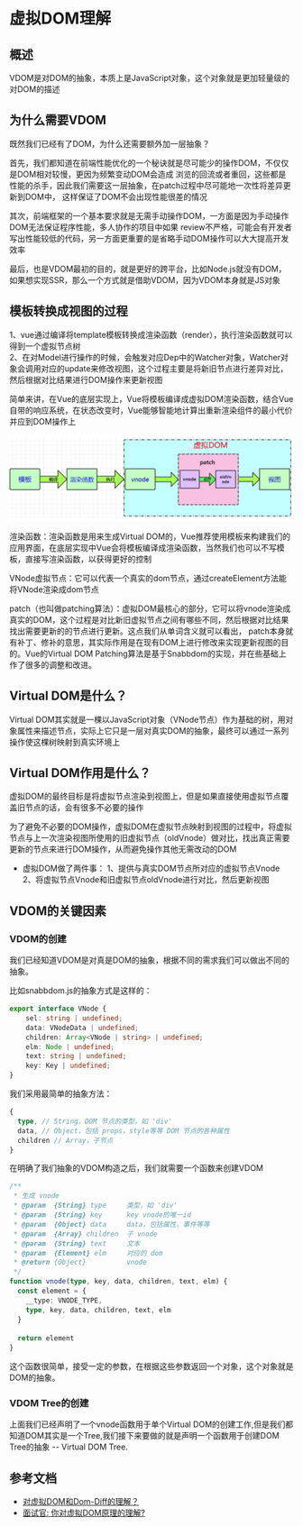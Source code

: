 # 虚拟DOM理解
## 概述
VDOM是对DOM的抽象，本质上是JavaScript对象，这个对象就是更加轻量级的对DOM的描述

## 为什么需要VDOM
既然我们已经有了DOM，为什么还需要额外加一层抽象？<br>

首先，我们都知道在前端性能优化的一个秘诀就是尽可能少的操作DOM，不仅仅是DOM相对较慢，更因为频繁变动DOM会造成
浏览的回流或者重回，这些都是性能的杀手，因此我们需要这一层抽象，在patch过程中尽可能地一次性将差异更新到DOM中，
这样保证了DOM不会出现性能很差的情况


其次，前端框架的一个基本要求就是无需手动操作DOM，一方面是因为手动操作DOM无法保证程序性能，多人协作的项目中如果
review不严格，可能会有开发者写出性能较低的代码，另一方面更重要的是省略手动DOM操作可以大大提高开发效率


最后，也是VDOM最初的目的，就是更好的跨平台，比如Node.js就没有DOM，如果想实现SSR，那么一个方式就是借助VDOM，因为VDOM本身就是JS对象

## 模板转换成视图的过程
1、vue通过编译将template模板转换成渲染函数（render），执行渲染函数就可以得到一个虚拟节点树<br>
2、在对Model进行操作的时候，会触发对应Dep中的Watcher对象，Watcher对象会调用对应的update来修改视图，这个过程主要是将新旧节点进行差异对比，然后根据对比结果进行DOM操作来更新视图

简单来讲，在Vue的底层实现上，Vue将模板编译成虚拟DOM渲染函数，结合Vue自带的响应系统，在状态改变时，Vue能够智能地计算出重新渲染组件的最小代价并应到DOM操作上

![mahua](模板渲染.png)

渲染函数：渲染函数是用来生成Virtual DOM的，Vue推荐使用模板来构建我们的应用界面，在底层实现中Vue会将模板编译成渲染函数，当然我们也可以不写模板，直接写渲染函数，以获得更好的控制

VNode虚拟节点：它可以代表一个真实的dom节点，通过createElement方法能将VNode渲染成dom节点

patch（也叫做patching算法）：虚拟DOM最核心的部分，它可以将vnode渲染成真实的DOM，这个过程是对比新旧虚拟节点之间有哪些不同，然后根据对比结果找出需要更新的的节点进行更新。这点我们从单词含义就可以看出， 
patch本身就有补丁、修补的意思，其实际作用是在现有DOM上进行修改来实现更新视图的目的。Vue的Virtual DOM Patching算法是基于Snabbdom的实现，并在些基础上作了很多的调整和改进。

## Virtual DOM是什么？
Virtual DOM其实就是一棵以JavaScript对象（VNode节点）作为基础的树，用对象属性来描述节点，实际上它只是一层对真实DOM的抽象，最终可以通过一系列操作使这棵树映射到真实环境上

## Virtual DOM作用是什么？
虚拟DOM的最终目标是将虚拟节点渲染到视图上，但是如果直接使用虚拟节点覆盖旧节点的话，会有很多不必要的操作

为了避免不必要的DOM操作，虚拟DOM在虚拟节点映射到视图的过程中，将虚拟节点与上一次渲染视图所使用的旧虚拟节点（oldVnode）做对比，找出真正需要更新的节点来进行DOM操作，从而避免操作其他无需改动的DOM
 
* 虚拟DOM做了两件事：
1、提供与真实DOM节点所对应的虚拟节点Vnode<br>
2、将虚拟节点Vnode和旧虚拟节点oldVnode进行对比，然后更新视图
 
## VDOM的关键因素
### VDOM的创建
我们已经知道VDOM是对真是DOM的抽象，根据不同的需求我们可以做出不同的抽象。<br>

比如snabbdom.js的抽象方式是这样的：
```typescript
export interface VNode {
    sel: string | undefined;
    data: VNodeData | undefined;
    children: Array<VNode | string> | undefined;
    elm: Node | undefined;
    text: string | undefined;
    key: Key | undefined;
}
```

我们采用最简单的抽象方法：
```typescript
{
  type, // String，DOM 节点的类型，如 'div'
  data, // Object，包括 props，style等等 DOM 节点的各种属性
  children // Array，子节点
}
```

在明确了我们抽象的VDOM构造之后，我们就需要一个函数来创建VDOM
```typescript
/**
 * 生成 vnode
 * @param  {String} type     类型，如 'div'
 * @param  {String} key      key vnode的唯一id
 * @param  {Object} data     data，包括属性，事件等等
 * @param  {Array} children  子 vnode
 * @param  {String} text     文本
 * @param  {Element} elm     对应的 dom
 * @return {Object}          vnode
 */
function vnode(type, key, data, children, text, elm) {
  const element = {
    __type: VNODE_TYPE,
    type, key, data, children, text, elm
  }

  return element
}
```
这个函数很简单，接受一定的参数，在根据这些参数返回一个对象，这个对象就是DOM的抽象。

### VDOM Tree的创建
上面我们已经声明了一个vnode函数用于单个Virtual DOM的创建工作,但是我们都知道DOM其实是一个Tree,我们接下来要做的就是声明一个函数用于创建DOM Tree的抽象 -- Virtual DOM Tree.

## 参考文档

* [对虚拟DOM和Dom-Diff的理解？](https://segmentfault.com/a/1190000022277663)
* [面试官: 你对虚拟DOM原理的理解?](https://juejin.im/post/6844903902429577229)
